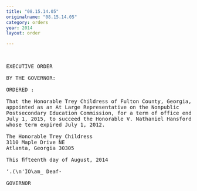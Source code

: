 ```yaml
---
title: "08.15.14.05"
originalname: "08.15.14.05"
category: orders
year: 2014
layout: order

---
```

<pre>
 

EXECUTIVE ORDER

BY THE GOVERNOR:

ORDERED :

That the Honorable Trey Childress of Fulton County, Georgia, is
appointed as an At Large Representative on the Nonpublic
Postsecondary Education Commission, for a term of office ending
July 1, 2015, to succeed the Honorable V. Nathaniel Hansford,
whose term expired July 1, 2012.

The Honorable Trey Childress
3110 Maple Drive NE
Atlanta, Georgia 30305

This ﬁfteenth day of August, 2014

‘.(\n'IO\am_ Deaf-

GOVERNOR

</pre>
